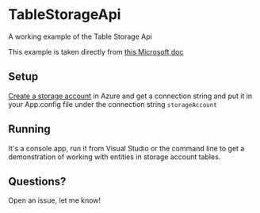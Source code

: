 # TableStorageApi
A working example of the Table Storage Api

This example is taken directly from [this Microsoft doc](https://docs.microsoft.com/en-us/azure/cosmos-db/table-storage-how-to-use-dotnet)

## Setup

[Create a storage account](https://docs.microsoft.com/en-us/azure/storage/common/storage-quickstart-create-account?tabs=azure-portal) in Azure and get a connection string and put it in your App.config file under the connection string `storageAccount`

## Running

It's a console app, run it from Visual Studio or the command line to get a demonstration of working with entities in storage account tables.

## Questions?

Open an issue, let me know!
